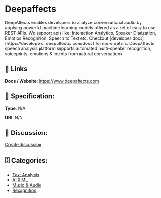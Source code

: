 # Deepaffects


DeepAffects enables developers to analyze conversational audio by applying powerful machine learning models offered as a set of easy to use REST APIs. We support apis like: Interaction Analytics, Speaker Diarization, Emotion Recognition, Speech to Text etc. Checkout [developer docs](https://developers. deepaffects. com/docs) for more details. DeepAffects speech analysis platform supports automated multi-speaker recognition, voiceprints, emotions & intents from natural conversations

##  🔗 Links
**Docs / Website**: https://www.deepaffects.com

## 🧬 Specification:
**Type**: N/A

**URI**: N/A

## 💬 Discussion:
[Create discussion](https://github.com/apis-list/apis-list/discussions/new)

## 🗄️ Categories:
- [Text Analysis](https://github.com/apis-list/apis-list#text-analysis)
- [AI & ML](https://github.com/apis-list/apis-list#ai--ml)
- [Music & Audio](https://github.com/apis-list/apis-list#music--audio)
- [Recognition](https://github.com/apis-list/apis-list#recognition)



